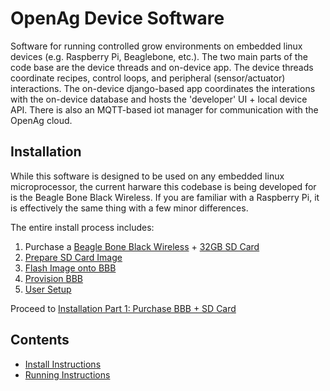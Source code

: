 # OpenAg Device Software
Software for running controlled grow environments on embedded linux devices (e.g. Raspberry Pi, 
Beaglebone, etc.). The two main parts of the code base are the device threads and on-device
app. The device threads coordinate recipes, control loops, and peripheral (sensor/actuator) 
interactions. The on-device django-based app coordinates the interations with the on-device
database and hosts the 'developer' UI + local device API. There is also an MQTT-based iot 
manager for communication with the OpenAg cloud.

## Installation
While this software is designed to be used on any embedded linux microprocessor, the current
harware this codebase is being developed for is the Beagle Bone Black Wireless. If you are 
familiar with a Raspberry Pi, it is effectively the same thing with a few minor differences.

The entire install process includes:
 1. Purchase a [Beagle Bone Black Wireless](https://www.alliedelec.com/beagleboard-beaglebone-black-wireless/71064028/) + [32GB SD Card](https://www.amazon.com/Samsung-Class-Micro-Adapter-MB-MC32DA/dp/B00WR4IJBE/ref=pd_nav_b2b_ab_bia_t_1?_encoding=UTF8&psc=1&refRID=DK0MX84J8CS6QFZ1MTG3)
 2. [Prepare SD Card Image](docs/prepare_sd.md)
 3. [Flash Image onto BBB](docs/flash_bbb.md)
 4. [Provision BBB](docs/provision_bbb.md)
 5. [User Setup](docs/user_setup.md)

Proceed to [Installation Part 1: Purchase BBB + SD Card](docs/purchase_bbb.md)


## Contents
 - [Install Instructions](docs/install.md)
 - [Running Instructions](docs/running.md)
